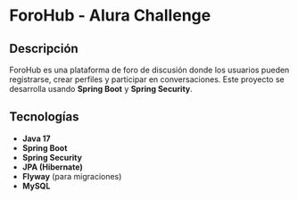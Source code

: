 # ForoHub - Alura Challenge

## Descripción

ForoHub es una plataforma de foro de discusión donde los usuarios pueden registrarse, crear perfiles y participar en conversaciones. Este proyecto se desarrolla usando **Spring Boot** y **Spring Security**.

## Tecnologías

- **Java 17**
- **Spring Boot**
- **Spring Security**
- **JPA (Hibernate)**
- **Flyway** (para migraciones)
- **MySQL**
